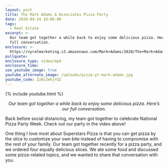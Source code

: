 ```yaml
---
layout: post
title: The Mark Adams & Associates Pizza Party
date: 2020-04-24 18:06:00
tags:
  - Real Estate
excerpt: >-
  Our team got together a while back to enjoy some delicious pizza. Here’s our
  full conversation.
enclosure: >-
  https://vyralmarketing.s3.amazonaws.com/Mark+Adams/2020/The+Mark+Adams+%26+Associates+Pizza+Party.mp4
pullquote:
enclosure_type: video/mp4
enclosure_time:
use_youtube_image: true
youtube_alternate_image: /uploads/pizza-yt-mark-adams.jpg
youtube_code: ZzBcZmhjYGI
---
```


{% include youtube.html %}

<p style="text-align:center"><em>Our team got together a while back to enjoy some delicious pizza. Here’s our full conversation.</em></p>

Back before social distancing, my team got together to celebrate National Pizza Party Week. Check out our party in the video above\!

One thing I love most about Superstars Pizza is that you can get pizza by the slice to customize your own bite instead of having to compromise with the rest of your family. Our team got together recently for a pizza party, and we ordered four equally delicious slices. We ate some food and discussed some pizza-related topics, and we wanted to share that conversation with you.&nbsp;